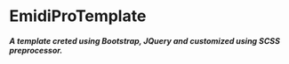 # EmidiProTemplate
<h5>A template creted using Bootstrap, JQuery and customized using SCSS preprocessor.</h5>
